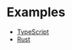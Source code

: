 # Examples

* [TypeScript](https://github.com/ggxchain/documentation/tree/main/src/developer-documentation/dex/examples/typescript)
* [Rust](https://github.com/ggxchain/testutil/blob/main/tests/e2e_dex_test.rs)
